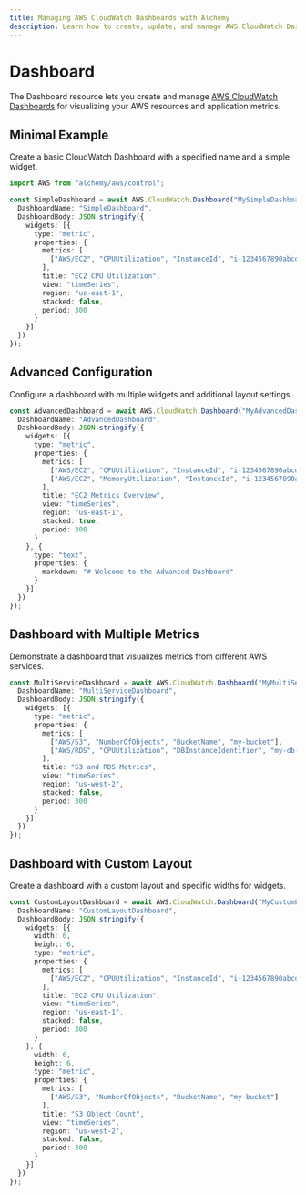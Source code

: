 ```yaml
---
title: Managing AWS CloudWatch Dashboards with Alchemy
description: Learn how to create, update, and manage AWS CloudWatch Dashboards using Alchemy Cloud Control.
---
```


# Dashboard

The Dashboard resource lets you create and manage [AWS CloudWatch Dashboards](https://docs.aws.amazon.com/cloudwatch/latest/userguide/) for visualizing your AWS resources and application metrics.

## Minimal Example

Create a basic CloudWatch Dashboard with a specified name and a simple widget.

```ts
import AWS from "alchemy/aws/control";

const SimpleDashboard = await AWS.CloudWatch.Dashboard("MySimpleDashboard", {
  DashboardName: "SimpleDashboard",
  DashboardBody: JSON.stringify({
    widgets: [{
      type: "metric",
      properties: {
        metrics: [
          ["AWS/EC2", "CPUUtilization", "InstanceId", "i-1234567890abcdef0"]
        ],
        title: "EC2 CPU Utilization",
        view: "timeSeries",
        region: "us-east-1",
        stacked: false,
        period: 300
      }
    }]
  })
});
```

## Advanced Configuration

Configure a dashboard with multiple widgets and additional layout settings.

```ts
const AdvancedDashboard = await AWS.CloudWatch.Dashboard("MyAdvancedDashboard", {
  DashboardName: "AdvancedDashboard",
  DashboardBody: JSON.stringify({
    widgets: [{
      type: "metric",
      properties: {
        metrics: [
          ["AWS/EC2", "CPUUtilization", "InstanceId", "i-1234567890abcdef0"],
          ["AWS/EC2", "MemoryUtilization", "InstanceId", "i-1234567890abcdef0"]
        ],
        title: "EC2 Metrics Overview",
        view: "timeSeries",
        region: "us-east-1",
        stacked: true,
        period: 300
      }
    }, {
      type: "text",
      properties: {
        markdown: "# Welcome to the Advanced Dashboard"
      }
    }]
  })
});
```

## Dashboard with Multiple Metrics

Demonstrate a dashboard that visualizes metrics from different AWS services.

```ts
const MultiServiceDashboard = await AWS.CloudWatch.Dashboard("MyMultiServiceDashboard", {
  DashboardName: "MultiServiceDashboard",
  DashboardBody: JSON.stringify({
    widgets: [{
      type: "metric",
      properties: {
        metrics: [
          ["AWS/S3", "NumberOfObjects", "BucketName", "my-bucket"],
          ["AWS/RDS", "CPUUtilization", "DBInstanceIdentifier", "my-db-instance"]
        ],
        title: "S3 and RDS Metrics",
        view: "timeSeries",
        region: "us-west-2",
        stacked: false,
        period: 300
      }
    }]
  })
});
```

## Dashboard with Custom Layout

Create a dashboard with a custom layout and specific widths for widgets.

```ts
const CustomLayoutDashboard = await AWS.CloudWatch.Dashboard("MyCustomLayoutDashboard", {
  DashboardName: "CustomLayoutDashboard",
  DashboardBody: JSON.stringify({
    widgets: [{
      width: 6,
      height: 6,
      type: "metric",
      properties: {
        metrics: [
          ["AWS/EC2", "CPUUtilization", "InstanceId", "i-1234567890abcdef0"]
        ],
        title: "EC2 CPU Utilization",
        view: "timeSeries",
        region: "us-east-1",
        stacked: false,
        period: 300
      }
    }, {
      width: 6,
      height: 6,
      type: "metric",
      properties: {
        metrics: [
          ["AWS/S3", "NumberOfObjects", "BucketName", "my-bucket"]
        ],
        title: "S3 Object Count",
        view: "timeSeries",
        region: "us-west-2",
        stacked: false,
        period: 300
      }
    }]
  })
});
```